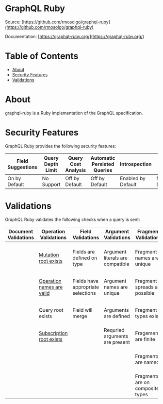 # GraphQL Ruby

Source: [https://github.com/rmosolgo/graphql-ruby](https://github.com/rmosolgo/graphql-ruby)

Documentation: [https://graphql-ruby.org/](https://graphql-ruby.org/)

# Table of Contents
* [About](#About)
* [Security Features](#Security-Features)
* [Validations](#Validations)

# About
graphql-ruby is a Ruby implementation of the GraphQL specification.

# Security Features
GraphQL Ruby provides the following security features:

| Field Suggestions | Query Depth Limit | Query Cost Analysis | Automatic Persisted Queries | Introspection      | Debug Mode | Batch Requests  |
|-------------------|-------------------|---------------------|-----------------------------|--------------------|------------|-----------------|
| On by Default     | No Support        | Off by Default      | Off by Default              | Enabled by Default | No Support | On by Default   |


# Validations
GraphQL Ruby validates the following checks when a query is sent:

| Document Validations | Operation Validations | Field Validations | Argument Validations | Fragment Validations      | Value/Type Validations | Directive Validations  | Variable Validations | Misc. Validations |
|----------------------|-----------------------|-------------------|----------------------|---------------------------|--------------------------|------------------------|----------------------|-------------------|
| | [Mutation root exists](https://github.com/rmosolgo/graphql-ruby/blob/master/spec/graphql/static_validation/rules/mutation_root_exists_spec.rb) | Fields are defined on type | Argument literals are compatible | Fragment names are unique | Input object names are unique | Directives are defined | Variables default values are correctly typed | No definitions are present |
| | [Operation names are valid](https://github.com/rmosolgo/graphql-ruby/blob/master/spec/graphql/static_validation/rules/operation_names_are_valid_spec.rb) | Fields have appropriate selections | Argument names are unique | Fragment spreads are possible | Required input object attributes are present | Directives are in valid locations | Variable names are unique | |
| | Query root exists | Field will merge | Arguments are defined | Fragment types exist | | Unique directives per location | Variable usages are allowed | |
| | [Subscription root exists](https://github.com/rmosolgo/graphql-ruby/blob/master/spec/graphql/static_validation/rules/subscription_root_exists_spec.rb) |  | Requried arguments are present |  Fragements are finite | | | Variables are input types | |
| | | | | Fragments are named | | | Variables are used and defined | |
| | | | | Fragments are on composite types | | | | |
